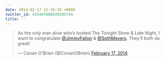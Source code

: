 ```yaml
---
date: 2014-02-17 11:16:33 +0000
twitter_id: 435447686939295744
title: ''
---
```


<blockquote class="twitter-tweet"><p lang="en" dir="ltr">As the only man alive who’s hosted The Tonight Show &amp; Late Night, I want to congratulate <a href="https://twitter.com/jimmyfallon?ref_src=twsrc%5Etfw">@JimmyFallon</a> &amp; <a href="https://twitter.com/sethmeyers?ref_src=twsrc%5Etfw">@SethMeyers</a>. They’ll both do great!</p>&mdash; Conan O&#39;Brien (@ConanOBrien) <a href="https://twitter.com/ConanOBrien/status/435436027914633219?ref_src=twsrc%5Etfw">February 17, 2014</a></blockquote>
<script async src="https://platform.twitter.com/widgets.js" charset="utf-8"></script>
